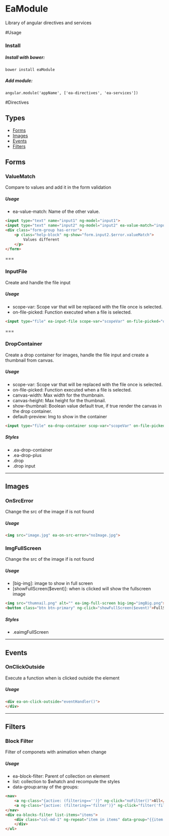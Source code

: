 # EaModule
Library of angular directives and services

#Usage
### Install

##### Install with bower:
```
bower install eaModule
```

##### Add module:
```
angular.module('appName', ['ea-directives', 'ea-services'])
```


#Directives

## Types
* [Forms](#iorms)
* [Images](#images)
* [Events](#events)
* [Filters](#filters)

## Forms

### ValueMatch
Compare to values and add it in the form validation

##### Usage
* ea-value-match: Name of the other value.

```html
<input type="text" name="input1" ng-model="input1">
<input type="text" name="input2" ng-model="input2" ea-value-match="input1">
<div class="form-group has-error">
	<p class="help-block" ng-show="form.input2.$error.valueMatch">
		Values different
	</p>
</form>
```

===

### InputFile
Create and handle the file input

##### Usage
* scope-var: Scope var that will be replaced with the file once is selected.
* on-file-picked: Function executed when a file is selected.

```html
<input type="file" ea-input-file scope-var="scopeVar" on-file-picked="onFilePicked">
```


===
### DropContainer
Create a drop container for images, handle the file input and create a thumbnail from canvas.

##### Usage
* scope-var: Scope var that will be replaced with the file once is selected.
* on-file-picked: Function executed when a file is selected.
* canvas-width: Max width for the thumbnain.
* canvas-height: Max height for the thumbnail.
* show-thumbnail: Boolean value default true, if true render the canvas in the drop container.
* default-preview: Img to show in the container

```html
<input type="file" ea-drop-container scop-var="scopeVar" on-file-picked="onFilePicked">
```
##### Styles
* .ea-drop-container
* .ea-drop-plus
* .drop
* .drop input




---
## Images

### OnSrcError
Change the src of the image if is not found

##### Usage
```html
<img src="image.jpg" ea-on-src-error="noImage.jpg">

```

### ImgFullScreen
Change the src of the image if is not found

##### Usage
* [big-img]: image to show in full screen
* [showFullScreen($event)]: when is clicked will show the fullscreen image

```html
<img src="thumnail.png" alt="" ea-img-full-screen big-img="imgBig.png">
<button class="btn btn-primary" ng-click="showFullScreen($event)">FullScreen</button>

```
##### Styles
* .eaimgFullScreen

---
## Events

### OnClickOutside
Execute a function when is clicked outside the element

##### Usage
```html
<div ea-on-click-outside="eventHandler()">
</div>
```


---
## Filters

### Block Filter
Filter of componets with animation when change

##### Usage
* ea-block-filter: Parent of collection on element
* list: collection to $whatch and recompute the styles
* data-group:array of the groups: 

```html
<nav>
	<a ng-class="{active: (filtering=='')}" ng-click="noFilter()">All</a>
	<a ng-class="{active: (filtering=='filter')}" ng-click="filter('filter')">Filter</a>
</nav>
<div ea-blocks-filter list-items="items">
	<div class="col-md-1" ng-repeat="item in items" data-group="{{item.filter}}">
	</div>
</ul>
```
